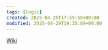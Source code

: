 ```yaml
---
tags: [logic]
created: 2025-04-25T17:59:58+09:00
modified: 2025-04-29T19:35:09+09:00
---
```


[Wiki](https://en.wikipedia.org/wiki/Sequent_calculus)